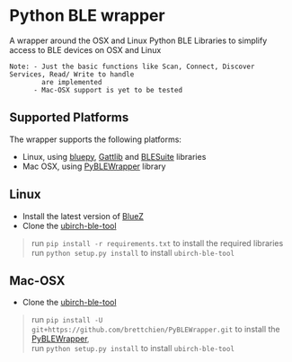 # Python BLE wrapper 

A wrapper around the OSX and Linux Python BLE Libraries to simplify access to BLE devices on OSX and Linux
 
```
Note: - Just the basic functions like Scan, Connect, Discover Services, Read/ Write to handle
        are implemented
      - Mac-OSX support is yet to be tested
```

## Supported Platforms

The wrapper supports the following platforms:

* Linux, using [bluepy](https://github.com/IanHarvey/bluepy), [Gattlib](https://pypi.python.org/pypi/gattlib/0.20150805) and [BLESuite](https://github.com/nccgroup/BLESuite) libraries
* Mac OSX, using [PyBLEWrapper](https://github.com/brettchien/PyBLEWrapper) library 


## Linux

- Install the latest version of [BlueZ](https://docs.ubuntu.com/core/en/stacks/bluetooth/bluez/docs/install-bluez)
- Clone the [ubirch-ble-tool](git@github.com:ubirch/ubirch-ble-tool.git)

 > run  `pip install -r requirements.txt` to install the required libraries
run `python setup.py install` to install ``ubirch-ble-tool``



## Mac-OSX
- Clone the [ubirch-ble-tool](git@github.com:ubirch/ubirch-ble-tool.git)

 > run `pip install -U git+https://github.com/brettchien/PyBLEWrapper.git` to install the [PyBLEWrapper](https://github.com/brettchien/PyBLEWrapper),   
run `python setup.py install` to install ``ubirch-ble-tool``
